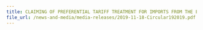 ```yaml
---
title: CLAIMING OF PREFERENTIAL TARIFF TREATMENT FOR IMPORTS FROM THE EUROPEAN UNION TO SINGAPORE UNDER THE EUROPEAN UNIONSINGAPORE FREE TRADE AGREEMENT (EUSFTA)
file_url: /news-and-media/media-releases/2019-11-18-Circular192019.pdf
---
```

